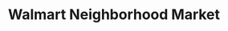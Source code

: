 ---
title: "Walmart Neighborhood Market"
url: /loma-linda/walmart-neighborhood-market/
shop: Supermarkt
---